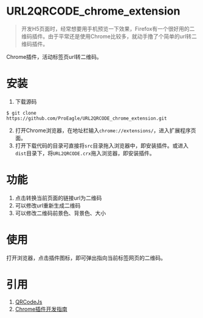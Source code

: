 # URL2QRCODE_chrome_extension
> 开发H5页面时，经常想要用手机预览一下效果，Firefox有一个很好用的二维码插件。由于平常还是使用Chrome比较多，就动手撸了个简单的url转二维码插件。

Chrome插件，活动标签页url转二维码。

# 安装
1. 下载源码
```shell
$ git clone https://github.com/ProEagle/URL2QRCODE_chrome_extension.git
```
2. 打开Chrome浏览器，在地址栏输入`chrome://extensions/`，进入扩展程序页面。
3. 打开下载代码的目录可直接将`src`目录拖入浏览器中，即安装插件。或进入`dist`目录下，将`URL2QRCODE.crx`拖入浏览器，即安装插件。

# 功能
1. 点击转换当前页面的链接url为二维码
2. 可以修改url重新生成二维码
3. 可以修改二维码前景色、背景色、大小

# 使用
打开浏览器，点击插件图标，即可弹出指向当前标签网页的二维码。
# 引用
1. [QRCodeJs](https://github.com/davidshimjs/qrcodejs)
2. [Chrome插件开发指南](https://github.com/sxei/chrome-plugin-demo)
